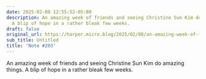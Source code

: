 ```yaml
---
date: 2025-02-08 12:55:52-05:00
description: An amazing week of friends and seeing Christine Sun Kim do amazing things.
  A blip of hope in a rather bleak few weeks.
draft: false
original_url: https://harper.micro.blog/2025/02/08/an-amazing-week-of-friends.html
sub_title: Untitled
title: 'Note #203'
---
```


An amazing week of friends and seeing Christine Sun Kim do amazing things. A blip of hope in a rather bleak few weeks.